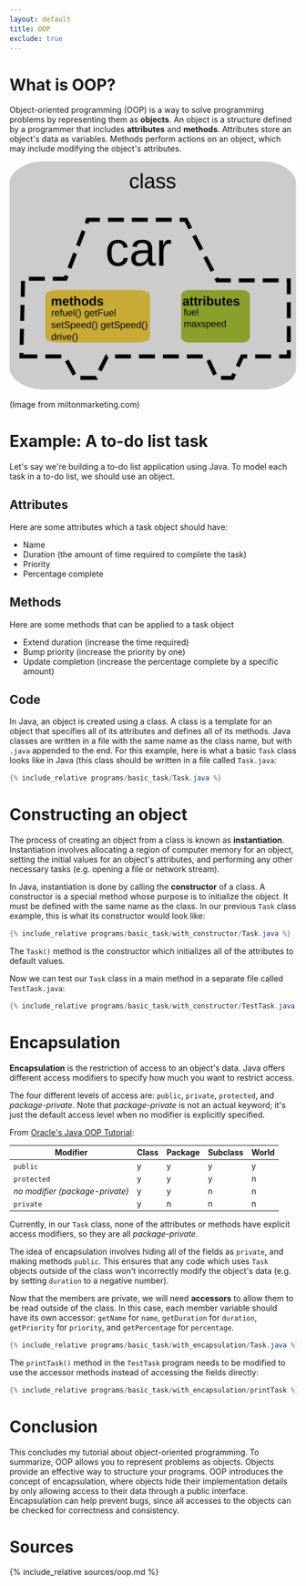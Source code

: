 ```yaml
---
layout: default
title: OOP
exclude: true
---
```


# What is OOP?

Object-oriented programming (OOP) is a way to solve programming problems by representing them as **objects**. An object is a structure defined by a programmer that includes **attributes** and **methods**. Attributes store an object's data as variables. Methods perform actions on an object, which may include modifying the object's attributes.

![](../img/oop.png)

(Image from miltonmarketing.com)

# Example: A to-do list task

Let's say we're building a to-do list application using Java. To model each task in a to-do list, we should use an object.

## Attributes
Here are some attributes which a task object should have:
- Name
- Duration (the amount of time required to complete the task)
- Priority
- Percentage complete

## Methods
Here are some methods that can be applied to a task object 
- Extend duration (increase the time required)
- Bump priority (increase the priority by one)
- Update completion (increase the percentage complete by a specific amount)

## Code
In Java, an object is created using a class. A class is a template for an object that specifies all of its attributes and defines all of its methods. Java classes are written in a file with the same name as the class name, but with `.java` appended to the end. For this example, here is what a basic `Task` class looks like in Java (this class should be written in a file called `Task.java`:

```java
{% include_relative programs/basic_task/Task.java %}
```

# Constructing an object

The process of creating an object from a class is known as **instantiation**. Instantiation involves allocating a region of computer memory for an object, setting the initial values for an object's attributes, and performing any other necessary tasks (e.g. opening a file or network stream).

In Java, instantiation is done by calling the **constructor** of a class. A constructor is a special method whose purpose is to initialize the object. It must be defined with the same name as the class. In our previous `Task` class example, this is what its constructor would look like:

```java
{% include_relative programs/basic_task/with_constructor/Task.java %}
```

The `Task()` method is the constructor which initializes all of the attributes to default values.

Now we can test our `Task` class in a main method in a separate file called `TestTask.java`:

```java
{% include_relative programs/basic_task/with_constructor/TestTask.java %}
```

# Encapsulation

**Encapsulation** is the restriction of access to an object's data. Java offers different access modifiers to specify how much you want to restrict access. 

The four different levels of access are: `public`, `private`, `protected`, and *package-private*. Note that *package-private* is not an actual keyword; it's just the default access level when no modifier is explicitly specified.

From [Oracle's Java OOP Tutorial](https://docs.oracle.com/javase/tutorial/java/javaOO/accesscontrol.html):

|Modifier|Class|Package|Subclass|World|
|--------|-----|-------|--------|-----|
|`public`|y|y|y|y|
|`protected`|y|y|y|n|
|*no modifier (package-private)*|y|y|n|n|
|`private`|y|n|n|n|

Currently, in our `Task` class, none of the attributes or methods have explicit access modifiers, so they are all *package-private*.

The idea of encapsulation involves hiding all of the fields as `private`, and making methods `public`. This ensures that any code which uses `Task` objects outside of the class won't incorrectly modify the object's data (e.g. by setting `duration` to a negative number).

Now that the members are private, we will need **accessors** to allow them to be read outside of the class. In this case, each member variable should have its own accessor: `getName` for `name`, `getDuration` for `duration`, `getPriority` for `priority`, and `getPercentage` for `percentage`.

```java
{% include_relative programs/basic_task/with_encapsulation/Task.java %}
```

The `printTask()` method in the `TestTask` program needs to be modified to use the accessor methods instead of accessing the fields directly:

```java
{% include_relative programs/basic_task/with_encapsulation/printTask %}
```

# Conclusion

This concludes my tutorial about object-oriented programming. To summarize, OOP allows you to represent problems as objects. Objects provide an effective way to structure your programs. OOP introduces the concept of encapsulation, where objects hide their implementation details by only allowing access to their data through a public interface. Encapsulation can help prevent bugs, since all accesses to the objects can be checked for correctness and consistency.

# Sources
{% include_relative sources/oop.md %}
